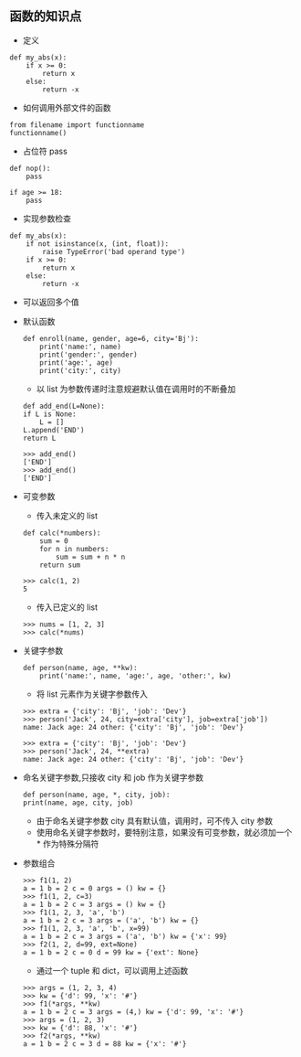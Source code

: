 ## 函数的知识点

* 定义
```
def my_abs(x):
    if x >= 0:
        return x
    else:
        return -x
```

* 如何调用外部文件的函数
```
from filename import functionname
functionname()
```

* 占位符 pass
```
def nop():
    pass
```
```
if age >= 18:
    pass
```

* 实现参数检查
```
def my_abs(x):
    if not isinstance(x, (int, float)):
        raise TypeError('bad operand type')
    if x >= 0:
        return x
    else:
        return -x
```

* 可以返回多个值

* 默认函数
    ```
    def enroll(name, gender, age=6, city='Bj'):
        print('name:', name)
        print('gender:', gender)
        print('age:', age)
        print('city:', city)
    ```
    * 以 list 为参数传递时注意规避默认值在调用时的不断叠加
    ```
    def add_end(L=None):
    if L is None:
        L = []
    L.append('END')
    return L
    ```
    ```
    >>> add_end()
    ['END']
    >>> add_end()
    ['END']
    ```
* 可变参数
    * 传入未定义的 list
    ```
    def calc(*numbers):
        sum = 0
        for n in numbers:
            sum = sum + n * n
        return sum
    ```
    ```
    >>> calc(1, 2)
    5
    ```
    * 传入已定义的 list
    ```
    >>> nums = [1, 2, 3]
    >>> calc(*nums)
    ```

*  关键字参数
    ```
    def person(name, age, **kw):
        print('name:', name, 'age:', age, 'other:', kw)
    ```
    * 将 list 元素作为关键字参数传入
    ```
    >>> extra = {'city': 'Bj', 'job': 'Dev'}
    >>> person('Jack', 24, city=extra['city'], job=extra['job'])
    name: Jack age: 24 other: {'city': 'Bj', 'job': 'Dev'}
    ```
    ```
    >>> extra = {'city': 'Bj', 'job': 'Dev'}
    >>> person('Jack', 24, **extra)
    name: Jack age: 24 other: {'city': 'Bj', 'job': 'Dev'}
    ```

* 命名关键字参数,只接收 city 和 job 作为关键字参数
    ```
    def person(name, age, *, city, job):
    print(name, age, city, job)
    ```
    * 由于命名关键字参数 city 具有默认值，调用时，可不传入 city 参数
    * 使用命名关键字参数时，要特别注意，如果没有可变参数，就必须加一个 * 作为特殊分隔符

* 参数组合
    ```
    >>> f1(1, 2)
    a = 1 b = 2 c = 0 args = () kw = {}
    >>> f1(1, 2, c=3)
    a = 1 b = 2 c = 3 args = () kw = {}
    >>> f1(1, 2, 3, 'a', 'b')
    a = 1 b = 2 c = 3 args = ('a', 'b') kw = {}
    >>> f1(1, 2, 3, 'a', 'b', x=99)
    a = 1 b = 2 c = 3 args = ('a', 'b') kw = {'x': 99}
    >>> f2(1, 2, d=99, ext=None)
    a = 1 b = 2 c = 0 d = 99 kw = {'ext': None}
    ```
    * 通过一个 tuple 和 dict，可以调用上述函数
    ```
    >>> args = (1, 2, 3, 4)
    >>> kw = {'d': 99, 'x': '#'}
    >>> f1(*args, **kw)
    a = 1 b = 2 c = 3 args = (4,) kw = {'d': 99, 'x': '#'}
    >>> args = (1, 2, 3)
    >>> kw = {'d': 88, 'x': '#'}
    >>> f2(*args, **kw)
    a = 1 b = 2 c = 3 d = 88 kw = {'x': '#'}
    ```